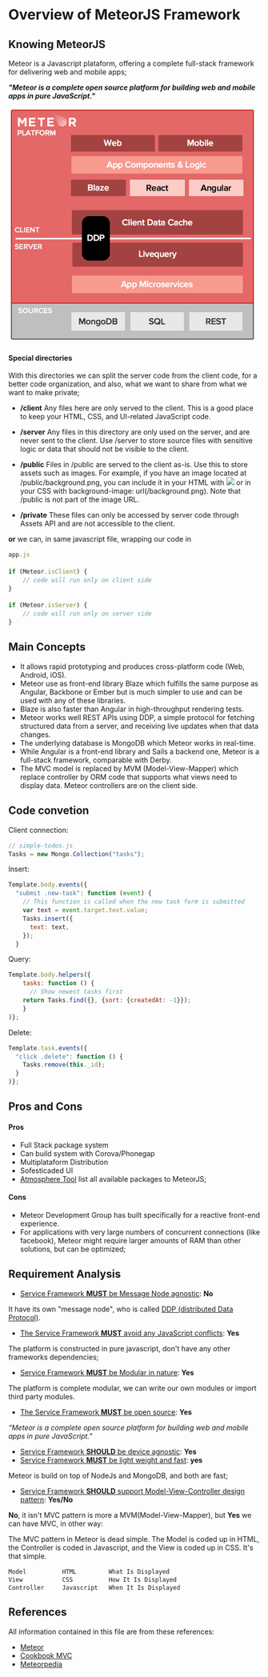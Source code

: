# Overview of MeteorJS Framework

## Knowing MeteorJS

Meteor is a Javascript plataform, offering a complete full-stack framework for delivering web and mobile apps;

***"Meteor is a complete open source platform for building web and mobile apps in pure JavaScript."***

![Meteor Plataform Overview](meteor-platform.png "image from https://www.meteor.com/features")

#### Special directories

With this directories we can split the server code from the client code, for a better code organization, and also, what we want to share from what we want to make private;

- **/client**
Any files here are only served to the client. This is a good place to keep your HTML, CSS, and UI-related JavaScript code.

- **/server**
Any files in this directory are only used on the server, and are never sent to the client. Use /server to store source files with sensitive logic or data that should not be visible to the client.

- **/public**
Files in /public are served to the client as-is. Use this to store assets such as images. For example, if you have an image located at /public/background.png, you can include it in your HTML with <img src='/background.png'/> or in your CSS with background-image:
url(/background.png). Note that /public is not part of the image URL.

- **/private**
These files can only be accessed by server code through Assets API and are not accessible to the client.

**or** we can, in same javascript file, wrapping our code in


```javascript
app.js

if (Meteor.isClient) {
	// code will run only on client	side
}

if (Meteor.isServer) {
	// code will run only on server side
}

```

## Main Concepts

- It allows rapid prototyping and produces cross-platform code (Web, Android, iOS). 
- Meteor use as front-end library Blaze which fulfills the same purpose as Angular, Backbone or Ember but is much simpler to use and can be used with any of these libraries.
- Blaze is also faster than Angular in high-throughput rendering tests.
- Meteor works well REST APIs using DDP, a simple protocol for fetching structured data from a server, and receiving live updates when that data changes.
- The underlying database is MongoDB which Meteor works in real-time.
- While Angular is a front-end library and Sails a backend one, Meteor is a full-stack framework, comparable with Derby.
- The MVC model is replaced by MVM (Model-View-Mapper) which replace controller by ORM code that supports what views need to display data. Meteor controllers are on the client side.

## Code convetion

Client connection:

```javascript
// simple-todos.js
Tasks = new Mongo.Collection("tasks");
```

Insert:

```javascript
Template.body.events({
  "submit .new-task": function (event) {
    // This function is called when the new task form is submitted
    var text = event.target.text.value;
    Tasks.insert({
      text: text,
    });
  }
```

Query:

```javascript
Template.body.helpers({
    tasks: function () {
      // Show newest tasks first
    return Tasks.find({}, {sort: {createdAt: -1}});
    }
)};
```

Delete:

```javascript
Template.task.events({
  "click .delete": function () {
    Tasks.remove(this._id);
  }
)};  
```

## Pros and Cons

#### Pros
- Full Stack package system
- Can build system with Corova/Phonegap
- Multiplataform Distribution
- Sofesticaded UI
- [Atmosphere Tool](https://atmospherejs.com/) list all available packages to MeteorJS;

#### Cons
- Meteor Development Group has built specifically for a reactive front-end experience.
- For applications with very large numbers of concurrent connections (like facebook), Meteor might require larger amounts of RAM than other solutions, but can be optimized;
 

## Requirement Analysis

 - [Service Framework **MUST** be Message Node agnostic](https://github.com/reTHINK-project/core-framework/issues/44): **No**

It have its own "message node", who is called [DDP (distributed Data Protocol)](https://www.meteor.com/ddp).

 - [The Service Framework **MUST** avoid any JavaScript conflicts](https://github.com/reTHINK-project/core-framework/issues/43): **Yes**

The platform is constructed in pure javascript, don't have any other frameworks dependencies;

 - [Service Framework **MUST** be Modular in nature](https://github.com/reTHINK-project/core-framework/issues/42): **Yes**

The platform is complete modular, we can write our own modules or import third party modules.

 - [The Service Framework **MUST** be open source](https://github.com/reTHINK-project/core-framework/issues/39): **Yes**

*“Meteor is a complete open source platform for building web and mobile apps in pure JavaScript.”*

 - [Service Framework **SHOULD** be device agnostic](https://github.com/reTHINK-project/core-framework/issues/38): **Yes**
 - [Service Framework **MUST** be light weight and fast](https://github.com/reTHINK-project/core-framework/issues/37): **yes**

Meteor is build on top of NodeJs and MongoDB, and both are fast;

 - [Service Framework **SHOULD** support Model-View-Controller design pattern](https://github.com/reTHINK-project/core-framework/issues/36): **Yes/No**

**No**, it isn't MVC pattern is more a MVM(Model-View-Mapper), but **Yes** we can have MVC, in other way:

The MVC pattern in Meteor is dead simple. The Model is coded up in HTML, the Controller is coded in Javascript, and the View is coded up in CSS. It's that simple.

```
Model          HTML         What Is Displayed       
View           CSS          How It Is Displayed        
Controller     Javascript   When It Is Displayed  
```

## References

All information contained in this file are from these references:

- [Meteor](http://docs.meteor.com/#/full/quickstart)
- [Cookbook MVC](https://github.com/awatson1978/meteor-cookbook/blob/master/cookbook/model-view-controller.md)
- [Meteorpedia](http://www.meteorpedia.com/read/Why_Meteor)
